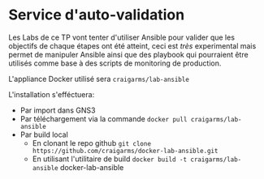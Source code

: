 # Service d'auto-validation

Les Labs de ce TP vont tenter d'utiliser Ansible pour valider que les objectifs de chaque étapes ont été atteint, ceci est *très* experimental mais permet de manipuler Ansible ainsi que des playbook qui pourraient être utilisés comme base à des scripts de monitoring de production.

L'appliance Docker utilisé sera `craigarms/lab-ansible`

L'installation s'efféctuera:
 * Par import dans GNS3
 * Par téléchargement via la commande `docker pull craigarms/lab-ansible`
 * Par build local 
   * En clonant le repo github `git clone https://github.com/craigarms/docker-lab-ansible.git`
   * En utilisant l'utilitaire de build `docker build -t craigarms/lab-ansible` docker-lab-ansible